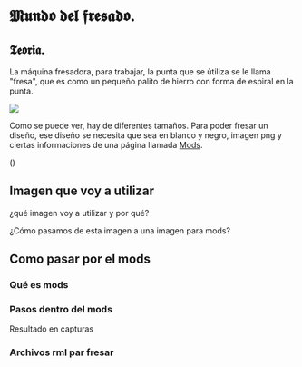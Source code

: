 # 𝕸𝖚𝖓𝖉𝖔 𝖉𝖊𝖑 𝖋𝖗𝖊𝖘𝖆𝖉𝖔.

## 𝕿𝖊𝖔𝖗𝖎𝖆.
La máquina fresadora, para trabajar, la punta que se útiliza se le llama "fresa", que es como un pequeño palito de hierro con forma de espiral en la punta.

![](https://ae01.alicdn.com/kf/HTB1PYutOVXXXXXaXpXXq6xXFXXXm/Fresa-fresadora-de-1-16-1-2-pulgadas-fresa-fresadora-HSS-4-cuchillas-CNC-herramientas-fresadora.jpg_q50.jpg)

Como se puede ver, hay de diferentes tamaños.
Para poder fresar un diseño, ese diseño se necesita que sea en blanco y negro, imagen png y ciertas informaciones de una página llamada [Mods](http://mods.cba.mit.edu/).

()

## Imagen que voy a utilizar

¿qué imagen voy a utilizar y por qué?

¿Cómo pasamos de esta imagen a una imagen para mods?

## Como pasar por el mods

### Qué es mods

### Pasos dentro del mods

Resultado en capturas

### Archivos rml par fresar

